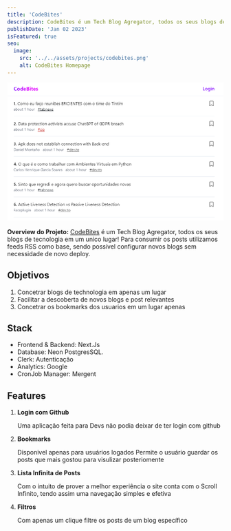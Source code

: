 ```yaml
---
title: 'CodeBites'
description: CodeBites é um Tech Blog Agregator, todos os seus blogs de tecnologia em um unico lugar!
publishDate: 'Jan 02 2023'
isFeatured: true
seo:
  image:
    src: '../../assets/projects/codebites.png'
    alt: CodeBites Homepage
---
```


<a href="https://www.codebites.dev/">![CodeBites Homepage](../../assets/projects/codebites.png)</a>

**Overview do Projeto:**
[CodeBites](https://www.codebites.dev/) é um Tech Blog Agregator, todos os seus blogs de tecnologia em um unico lugar!
Para consumir os posts utilizamos feeds RSS como base, sendo possível configurar novos blogs sem necessidade de novo deploy.


## Objetivos

1. Concetrar blogs de technologia em apenas um lugar
2. Facilitar a descoberta de novos blogs e post relevantes
3. Concetrar os bookmarks dos usuarios em um lugar apenas

## Stack

- Frontend & Backend: Next.Js
- Database: Neon PostgresSQL.
- Clerk: Autenticação
- Analytics: Google
- CronJob Manager: Mergent

## Features

1. **Login com Github**

    Uma aplicação feita para Devs não podia deixar de ter login com github

2. **Bookmarks**

    Disponivel apenas para usuários logados
    Permite o usuário guardar os posts que mais gostou para visulizar posteriomente

3. **Lista Infinita de Posts**

    Com o intuito de prover a melhor experiência o site conta com o Scroll Infinito,
tendo assim uma navegação simples e efetiva

4. **Filtros**

    Com apenas um clique filtre os posts de um blog específico

